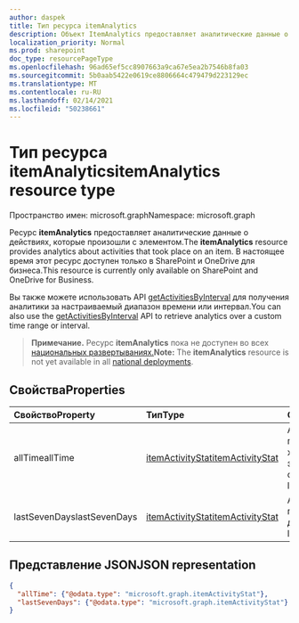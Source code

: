```yaml
---
author: daspek
title: Тип ресурса itemAnalytics
description: Объект ItemAnalytics предоставляет аналитические данные о действиях, которые произошли с элементом.
localization_priority: Normal
ms.prod: sharepoint
doc_type: resourcePageType
ms.openlocfilehash: 96ad65ef5cc8907663a9ca67e5ea2b7546b8fa03
ms.sourcegitcommit: 5b0aab5422e0619ce8806664c479479d223129ec
ms.translationtype: MT
ms.contentlocale: ru-RU
ms.lasthandoff: 02/14/2021
ms.locfileid: "50238661"
---
```

# <a name="itemanalytics-resource-type"></a><span data-ttu-id="53478-103">Тип ресурса itemAnalytics</span><span class="sxs-lookup"><span data-stu-id="53478-103">itemAnalytics resource type</span></span>

<span data-ttu-id="53478-104">Пространство имен: microsoft.graph</span><span class="sxs-lookup"><span data-stu-id="53478-104">Namespace: microsoft.graph</span></span>

<span data-ttu-id="53478-105">Ресурс **itemAnalytics** предоставляет аналитические данные о действиях, которые произошли с элементом.</span><span class="sxs-lookup"><span data-stu-id="53478-105">The **itemAnalytics** resource provides analytics about activities that took place on an item.</span></span> <span data-ttu-id="53478-106">В настоящее время этот ресурс доступен только в SharePoint и OneDrive для бизнеса.</span><span class="sxs-lookup"><span data-stu-id="53478-106">This resource is currently only available on SharePoint and OneDrive for Business.</span></span>

<span data-ttu-id="53478-107">Вы также можете использовать API [getActivitiesByInterval][] для получения аналитики за настраиваемый диапазон времени или интервал.</span><span class="sxs-lookup"><span data-stu-id="53478-107">You can also use the [getActivitiesByInterval][] API to retrieve analytics over a custom time range or interval.</span></span>

><span data-ttu-id="53478-108">**Примечание.** Ресурс **itemAnalytics** пока не доступен во всех [национальных развертываниях.](/graph/deployments)</span><span class="sxs-lookup"><span data-stu-id="53478-108">**Note:** The **itemAnalytics** resource is not yet available in all [national deployments](/graph/deployments).</span></span>

## <a name="properties"></a><span data-ttu-id="53478-109">Свойства</span><span class="sxs-lookup"><span data-stu-id="53478-109">Properties</span></span>

| <span data-ttu-id="53478-110">Свойство</span><span class="sxs-lookup"><span data-stu-id="53478-110">Property</span></span>      | <span data-ttu-id="53478-111">Тип</span><span class="sxs-lookup"><span data-stu-id="53478-111">Type</span></span>                 | <span data-ttu-id="53478-112">Описание</span><span class="sxs-lookup"><span data-stu-id="53478-112">Description</span></span>
|:--------------|:---------------------|:--------------------------------------
| <span data-ttu-id="53478-113">allTime</span><span class="sxs-lookup"><span data-stu-id="53478-113">allTime</span></span>       | <span data-ttu-id="53478-114">[itemActivityStat][]</span><span class="sxs-lookup"><span data-stu-id="53478-114">[itemActivityStat][]</span></span> | <span data-ttu-id="53478-115">Аналитика на протяжении жизненного срока элемента.</span><span class="sxs-lookup"><span data-stu-id="53478-115">Analytics over the item's lifespan.</span></span>
| <span data-ttu-id="53478-116">lastSevenDays</span><span class="sxs-lookup"><span data-stu-id="53478-116">lastSevenDays</span></span> | <span data-ttu-id="53478-117">[itemActivityStat][]</span><span class="sxs-lookup"><span data-stu-id="53478-117">[itemActivityStat][]</span></span> | <span data-ttu-id="53478-118">Аналитика за последние семь дней.</span><span class="sxs-lookup"><span data-stu-id="53478-118">Analytics for the last seven days.</span></span>

[itemActivityStat]: itemactivitystat.md
[getActivitiesByInterval]: ../api/itemactivitystat-getactivitybyinterval.md

## <a name="json-representation"></a><span data-ttu-id="53478-121">Представление JSON</span><span class="sxs-lookup"><span data-stu-id="53478-121">JSON representation</span></span>

<!-- {
  "blockType": "resource",
  "optionalProperties": [ ],
  "@type": "microsoft.graph.itemAnalytics",
  "@type.aka": "oneDrive.analytics"
}-->

```json
{
  "allTime": {"@odata.type": "microsoft.graph.itemActivityStat"},
  "lastSevenDays": {"@odata.type": "microsoft.graph.itemActivityStat"}
}
```
<!--
{
  "type": "#page.annotation",
  "description": "The ItemAnalytics object provides analytics about activities that took place on an item.",
  "keywords": "activities,activity,action,analytics",
  "section": "documentation",
  "tocPath": "Resources/ItemAnalytics",
  "suppressions": []
}
-->

